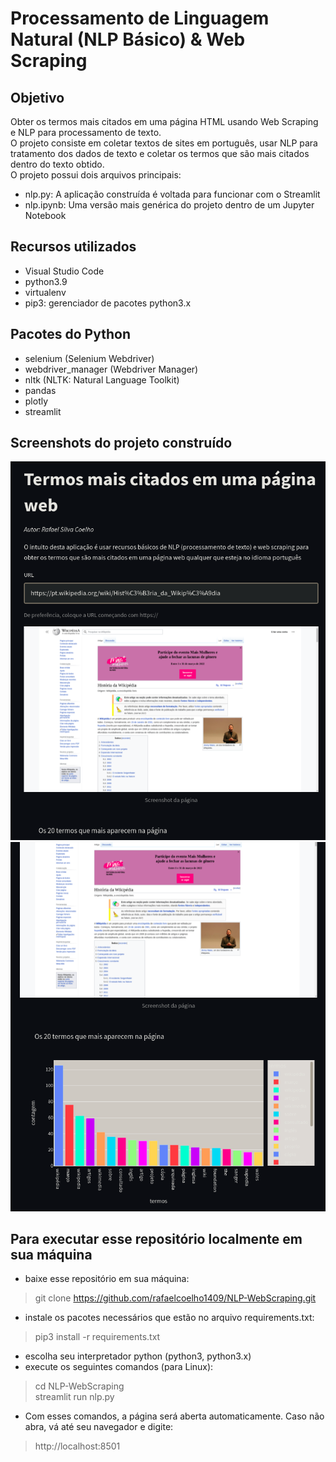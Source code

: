 # Processamento de Linguagem Natural (NLP Básico) & Web Scraping

## Objetivo
Obter os termos mais citados em uma página HTML usando Web Scraping e NLP para processamento de texto.  
O projeto consiste em coletar textos de sites em português, usar NLP para tratamento dos dados de texto e coletar os termos que são mais citados dentro do texto obtido.  
O projeto possui dois arquivos principais:
- nlp.py: A aplicação construída é voltada para funcionar com o Streamlit
- nlp.ipynb: Uma versão mais genérica do projeto dentro de um Jupyter Notebook

## Recursos utilizados
- Visual Studio Code
- python3.9
- virtualenv
- pip3: gerenciador de pacotes python3.x

## Pacotes do Python
- selenium (Selenium Webdriver)
- webdriver_manager (Webdriver Manager)
- nltk (NLTK: Natural Language Toolkit)
- pandas
- plotly
- streamlit

## Screenshots do projeto construído
<img src="screenshot01.png" />
<img src="screenshot02.png" />

## Para executar esse repositório localmente em sua máquina
- baixe esse repositório em sua máquina:
> git clone https://github.com/rafaelcoelho1409/NLP-WebScraping.git
- instale os pacotes necessários que estão no arquivo requirements.txt:
> pip3 install -r requirements.txt
- escolha seu interpretador python (python3, python3.x)  
- execute os seguintes comandos (para Linux):
> cd NLP-WebScraping  
> streamlit run nlp.py
- Com esses comandos, a página será aberta automaticamente. Caso não abra, vá até seu navegador e digite:
> http://localhost:8501  